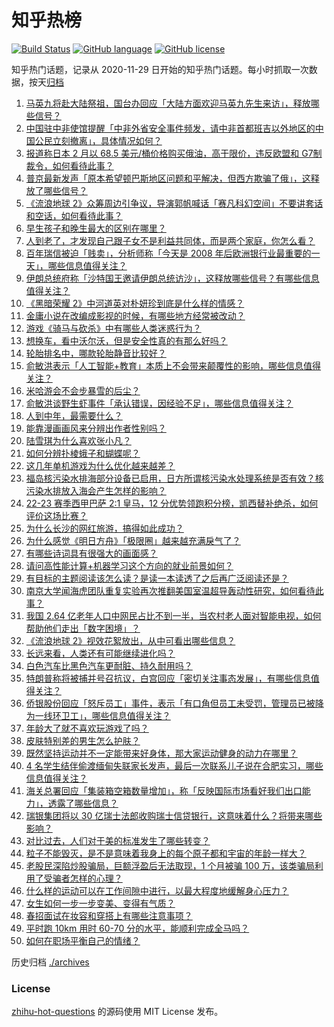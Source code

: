 # 知乎热榜
[![Build Status](https://github.com/ToWeLong/zhihu-hot-questions/workflows/CI/badge.svg)](https://github.com/ToWeLong/zhihu-hot-questions/actions)
[![GitHub language](https://img.shields.io/badge/language-golang-orange.svg)](https://golang.org/)
[![GitHub license](https://img.shields.io/github/license/ToWeLong/zhihu-hot-questions)](https://github.com/ToWeLong/zhihu-hot-questions/blob/main/LICENSE)

知乎热门话题，记录从 2020-11-29 日开始的知乎热门话题。每小时抓取一次数据，按天[归档](./archives)

<!-- BEGIN -->

1. [马英九将赴大陆祭祖，国台办回应「大陆方面欢迎马英九先生来访」，释放哪些信号？](https://www.zhihu.com/question/590660328)
1. [中国驻中非使馆提醒「中非外省安全事件频发，请中非首都班吉以外地区的中国公民立刻撤离」，具体情况如何？](https://www.zhihu.com/question/590717590)
1. [报道称日本 2 月以 68.5 美元/桶价格购买俄油，高于限价，违反欧盟和 G7制裁令，如何看待此事？](https://www.zhihu.com/question/590352192)
1. [普京最新发声「原本希望顿巴斯地区问题和平解决，但西方欺骗了俄」，这释放了哪些信号？](https://www.zhihu.com/question/590708501)
1. [《流浪地球 2》众筹周边引争议，导演郭帆喊话「赛凡科幻空间」不要讲套话和空话，如何看待此事？](https://www.zhihu.com/question/590147896)
1. [早生孩子和晚生最大的区别在哪里？](https://www.zhihu.com/question/587272393)
1. [人到老了，才发现自己跟子女不是利益共同体，而是两个家庭，你怎么看？](https://www.zhihu.com/question/590364412)
1. [百年瑞信被迫「贱卖」，分析师称「今天是 2008 年后欧洲银行业最重要的一天」，哪些信息值得关注？](https://www.zhihu.com/question/590710134)
1. [伊朗总统府称「沙特国王邀请伊朗总统访沙」，这释放哪些信号？有哪些信息值得关注？](https://www.zhihu.com/question/590734137)
1. [《黑暗荣耀 2》中河道英对朴妍珍到底是什么样的情感？](https://www.zhihu.com/question/589320809)
1. [金庸小说在改编成影视的时候，有哪些地方经常被改动？](https://www.zhihu.com/question/589557922)
1. [游戏《骑马与砍杀》中有哪些人类迷惑行为？](https://www.zhihu.com/question/545183444)
1. [想换车，看中沃尔沃，但是安全性真的有那么好吗？](https://www.zhihu.com/question/508848766)
1. [轮胎排名中，哪款轮胎静音比较好？](https://www.zhihu.com/question/314011408)
1. [俞敏洪表示「人工智能+教育」本质上不会带来颠覆性的影响，哪些信息值得关注？](https://www.zhihu.com/question/590544775)
1. [米哈游会不会步暴雪的后尘？](https://www.zhihu.com/question/502507409)
1. [俞敏洪谈野生虾事件「承认错误，因经验不足」，哪些信息值得关注？](https://www.zhihu.com/question/590544783)
1. [人到中年，最需要什么？](https://www.zhihu.com/question/589768370)
1. [能靠漫画画风来分辨出作者性别吗？](https://www.zhihu.com/question/582865469)
1. [陆雪琪为什么喜欢张小凡？](https://www.zhihu.com/question/347717112)
1. [如何分辨扑棱蛾子和蝴蝶呢？](https://www.zhihu.com/question/28934537)
1. [这几年单机游戏为什么优化越来越差？](https://www.zhihu.com/question/587748700)
1. [福岛核污染水排海部分设备已启用，日方所谓核污染水处理系统是否有效？核污染水排放入海会产生怎样的影响？](https://www.zhihu.com/question/590726292)
1. [22-23 赛季西甲巴萨 2:1 皇马，12 分优势领跑积分榜，凯西替补绝杀，如何评价这场比赛？](https://www.zhihu.com/question/590679948)
1. [为什么长沙的网红旅游，搞得如此成功？](https://www.zhihu.com/question/589722422)
1. [为什么感觉《明日方舟》「极限圈」越来越充满戾气了？](https://www.zhihu.com/question/587761647)
1. [有哪些诗词具有很强大的画面感？](https://www.zhihu.com/question/589890034)
1. [请问高性能计算+机器学习这个方向的就业前景如何？](https://www.zhihu.com/question/587843297)
1. [有目标的主题阅读该怎么读？是读一本读透了之后再广泛阅读还是？](https://www.zhihu.com/question/20430651)
1. [南京大学闻海虎团队重复实验再次推翻美国室温超导轰动性研究，如何看待此事？](https://www.zhihu.com/question/590708129)
1. [我国 2.64 亿老年人口中网民占比不到一半，当农村老人面对智能电视，如何帮助他们走出「数字困境」？](https://www.zhihu.com/question/590411608)
1. [《流浪地球 2》视效花絮放出，从中可看出哪些信息？](https://www.zhihu.com/question/590252605)
1. [长远来看，人类还有可能继续进化吗？](https://www.zhihu.com/question/589887621)
1. [白色汽车比黑色汽车更耐脏、持久耐用吗？](https://www.zhihu.com/question/587071415)
1. [特朗普称将被捕并号召抗议，白宫回应「密切关注事态发展」，有哪些信息值得关注？](https://www.zhihu.com/question/590738702)
1. [侨银股份回应「怒斥员工」事件，表示「有口角但员工未受罚，管理员已被降为一线环卫工」，哪些信息值得关注？](https://www.zhihu.com/question/590714348)
1. [年龄大了就不喜欢玩游戏了吗？](https://www.zhihu.com/question/590668976)
1. [皮肤特别差的男生怎么护肤？](https://www.zhihu.com/question/584573967)
1. [既然坚持运动并不一定能带来好身体，那大家运动健身的动力在哪里？](https://www.zhihu.com/question/589504757)
1. [4 名学生结伴偷渡缅甸失联家长发声，最后一次联系儿子说在合肥实习，哪些信息值得关注？](https://www.zhihu.com/question/590725405)
1. [海关总署回应「集装箱空箱数量增加」，称「反映国际市场看好我们出口能力」，透露了哪些信息？](https://www.zhihu.com/question/590726952)
1. [瑞银集团将以 30 亿瑞士法郎收购瑞士信贷银行，这意味着什么？将带来哪些影响？](https://www.zhihu.com/question/590704936)
1. [对比过去，人们对于美的标准发生了哪些转变？](https://www.zhihu.com/question/584367685)
1. [粒子不能毁灭，是不是意味着我身上的每个原子都和宇宙的年龄一样大？](https://www.zhihu.com/question/581610791)
1. [老股民深陷炒股骗局，巨额浮盈后无法取现，1 个月被骗 100 万，该类骗局利用了受骗者怎样的心理？](https://www.zhihu.com/question/590731716)
1. [什么样的运动可以在工作间隙中进行，以最大程度地缓解身心压力？](https://www.zhihu.com/question/589639067)
1. [女生如何一步一步变美、变得有气质？](https://www.zhihu.com/question/587820820)
1. [春招面试在妆容和穿搭上有哪些注意事项？](https://www.zhihu.com/question/585595676)
1. [平时跑 10km 用时 60-70 分的水平，能顺利完成全马吗？](https://www.zhihu.com/question/589281296)
1. [如何在职场平衡自己的情绪？](https://www.zhihu.com/question/588297732)

<!-- END -->

历史归档 [./archives](./archives)


### License
[zhihu-hot-questions](https://github.com/towelong/zhihu-hot-questions) 的源码使用 MIT License 发布。